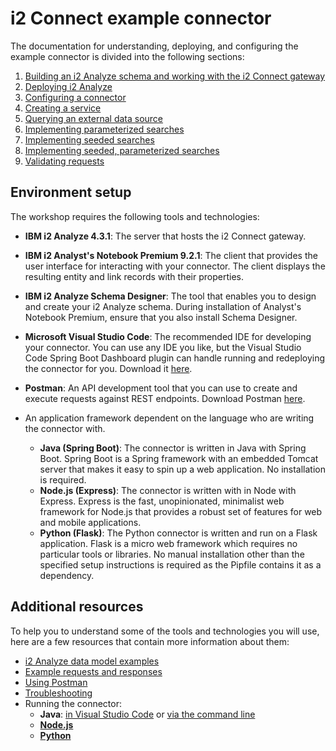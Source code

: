 # i2 Connect example connector

The documentation for understanding, deploying, and configuring the example connector is divided into the following sections:

1. [Building an i2 Analyze schema and working with the i2 Connect gateway](./schema-design-guide.md)
2. [Deploying i2 Analyze](./deploy-i2-analyze.md)
3. [Configuring a connector](./deploy-connector.md)
4. [Creating a service](./add-service.md)
5. [Querying an external data source](./connect-to-eds.md)
6. [Implementing parameterized searches](./parameterised-search.md)
7. [Implementing seeded searches](./seeded-search.md)
8. [Implementing seeded, parameterized searches](./seeded-parameterised-search.md)
9. [Validating requests](./validation.md)

## Environment setup

The workshop requires the following tools and technologies:

- **IBM i2 Analyze 4.3.1**: The server that hosts the i2 Connect gateway.

- **IBM i2 Analyst's Notebook Premium 9.2.1**: The client that provides the user
  interface for interacting with your connector. The client displays the
  resulting entity and link records with their properties.

- **IBM i2 Analyze Schema Designer**: The tool that enables you to design and
  create your i2 Analyze schema. During installation of Analyst's Notebook
  Premium, ensure that you also install Schema Designer.

- **Microsoft Visual Studio Code**: The recommended IDE for developing your
  connector. You can use any IDE you like, but the Visual Studio Code Spring
  Boot Dashboard plugin can handle running and redeploying the connector for
  you. Download it [here](https://code.visualstudio.com/).

- **Postman**: An API development tool that you can use to create and execute
  requests against REST endpoints. Download Postman
  [here](https://www.getpostman.com/).

- An application framework dependent on the language who are writing the
connector with.
  - **Java (Spring Boot)**: The connector is written in Java with Spring Boot.
  Spring Boot is a Spring framework with an embedded Tomcat server that makes
  it easy to spin up a web application. No installation is required.
  - **Node.js (Express)**: The connector is written with in Node with Express.
  Express is the fast, unopinionated, minimalist web framework for Node.js that
  provides a robust set of features for web and mobile applications.
  - **Python (Flask)**: The Python connector is written and run on a Flask
  application. Flask is a micro web framework which requires no particular
  tools or libraries. No manual installation other than the specified setup
  instructions is required as the Pipfile contains it as a dependency.

## Additional resources

To help you to understand some of the tools and technologies you will use, here
are a few resources that contain more information about them:

- [i2 Analyze data model examples](./data-model.md)
- [Example requests and responses](./spi-examples.md)
- [Using Postman](./postman.md)
- [Troubleshooting](./troubleshoot.md)
- Running the connector:
   - **Java**: [in Visual Studio Code](./run-in-vscode-java.md) or [via the command line](./run-in-cmd-java.md)
   - [**Node.js**](./run-in-cmd-node.md)
   - [**Python**](./run-in-cmd-python.md)
